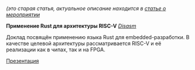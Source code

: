 _(это старая статья, актуальное описание находится в [статье о мероприятии](/hvw_meetup_0)_

**Применение Rust для архитектуры RISC-V**
_[Disasm](https://github.com/Disasm)_

Доклад посвящён применению языка Rust для embedded-разработки.
В качестве целевой архитектуры рассматривается RISC-V и её реализации как в чипах, так и на FPGA.

[Презентация](/hvw0_rust_and_riscv.pdf)
